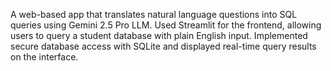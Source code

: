 A web-based app that translates natural language questions into SQL queries using Gemini 2.5 Pro LLM.
Used Streamlit for the frontend, allowing users to query a student database with plain English input. 
Implemented secure database access with SQLite and displayed real-time query results on the interface. 
